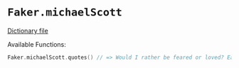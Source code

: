 # `Faker.michaelScott`

[Dictionary file](../src/main/resources/locales/en/michael_scott.yml)

Available Functions:  
```kotlin
Faker.michaelScott.quotes() // => Would I rather be feared or loved? Easy. Both. I want people to be afraid of how much they love me.
```
